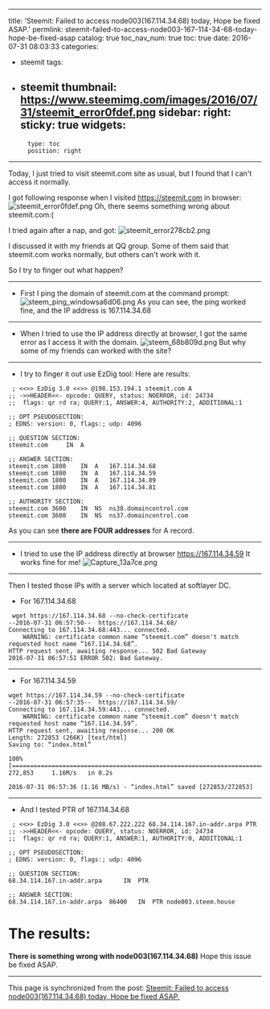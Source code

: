 
---
title: 'Steemit: Failed to access node003(167.114.34.68) today, Hope be fixed ASAP.'
permlink: steemit-failed-to-access-node003-167-114-34-68-today-hope-be-fixed-asap
catalog: true
toc_nav_num: true
toc: true
date: 2016-07-31 08:03:33
categories:
- steemit
tags:
- steemit
thumbnail: https://www.steemimg.com/images/2016/07/31/steemit_error0fdef.png
sidebar:
    right:
        sticky: true
widgets:
    -
        type: toc
        position: right
---


Today, I just tried to visit steemit.com site as usual, but I found that I can't access it normally.

I got following response when I visited https://steemit.com in browser: 
![steemit_error0fdef.png](https://www.steemimg.com/images/2016/07/31/steemit_error0fdef.png)
Oh, there seems something wrong about steemit.com:(

I tried again after a nap, and got:
![steemit_error278cb2.png](https://www.steemimg.com/images/2016/07/31/steemit_error278cb2.png)

 I discussed it with my friends at QQ group.
Some of them said that steemit.com works normally,  but others can't work with it.

So I try to finger out what happen?

 ****
* First I ping the domain of steemit.com at the command prompt:
![steem_ping_windowsa6d06.png](https://www.steemimg.com/images/2016/07/31/steem_ping_windowsa6d06.png)
As you can see, the ping worked fine,  and the IP address is 167.114.34.68
 ****
* When I tried to use the IP address directly at browser, I got the same error as I access  it with the domain. 
![steem_68b809d.png](https://www.steemimg.com/images/2016/07/31/steem_68b809d.png)
But why some of my friends can worked with the site?
 ****
* I try to finger it out use EzDig tool:
Here are results:
```
 ; <<>> EzDig 3.0 <<>> @198.153.194.1 steemit.com A
;; ->>HEADER<<- opcode: QUERY, status: NOERROR, id: 24734
;;  flags: qr rd ra; QUERY:1, ANSWER:4, AUTHORITY:2, ADDITIONAL:1

;; OPT PSEUDOSECTION:
; EDNS: version: 0, flags:; udp: 4096

;; QUESTION SECTION:
steemit.com		IN	A	

;; ANSWER SECTION:
steemit.com	1800	IN	A	167.114.34.68
steemit.com	1800	IN	A	167.114.34.59
steemit.com	1800	IN	A	167.114.34.89
steemit.com	1800	IN	A	167.114.34.81

;; AUTHORITY SECTION:
steemit.com	3600	IN	NS	ns38.domaincontrol.com
steemit.com	3600	IN	NS	ns37.domaincontrol.com
```
As you can see **there are FOUR addresses** for A record.
 ****
* I tried to use the IP address directly at browser https://167.114.34.59
It works fine for me!
![Capture_13a7ce.png](https://www.steemimg.com/images/2016/07/31/Capture_13a7ce.png)
 ****
Then I tested those IPs with a server which located at softlayer DC.

* For 167.114.34.68
```
 wget https://167.114.34.68 --no-check-certificate
--2016-07-31 06:57:50--  https://167.114.34.68/
Connecting to 167.114.34.68:443... connected.
    WARNING: certificate common name “steemit.com” doesn't match requested host name “167.114.34.68”.
HTTP request sent, awaiting response... 502 Bad Gateway
2016-07-31 06:57:51 ERROR 502: Bad Gateway.
```
 ****
* For 167.114.34.59
```
wget https://167.114.34.59 --no-check-certificate
--2016-07-31 06:57:35--  https://167.114.34.59/
Connecting to 167.114.34.59:443... connected.
    WARNING: certificate common name “steemit.com” doesn't match requested host name “167.114.34.59”.
HTTP request sent, awaiting response... 200 OK
Length: 272853 (266K) [text/html]
Saving to: “index.html”

100%[===================================================================================================================================================================================================>] 272,853     1.16M/s   in 0.2s

2016-07-31 06:57:36 (1.16 MB/s) - “index.html” saved [272853/272853]
```
****
* And I tested PTR of 167.114.34.68
```
 ; <<>> EzDig 3.0 <<>> @208.67.222.222 68.34.114.167.in-addr.arpa PTR
;; ->>HEADER<<- opcode: QUERY, status: NOERROR, id: 24734
;;  flags: qr rd ra; QUERY:1, ANSWER:1, AUTHORITY:0, ADDITIONAL:1

;; OPT PSEUDOSECTION:
; EDNS: version: 0, flags:; udp: 4096

;; QUESTION SECTION:
68.34.114.167.in-addr.arpa		IN	PTR	

;; ANSWER SECTION:
68.34.114.167.in-addr.arpa	86400	IN	PTR	node003.steem.house
```

# The results: 
**There is something wrong with node003(167.114.34.68)**
Hope this issue be fixed ASAP.

- - -

This page is synchronized from the post: [Steemit: Failed to access node003(167.114.34.68) today, Hope be fixed ASAP.](https://steemit.com/@oflyhigh/steemit-failed-to-access-node003-167-114-34-68-today-hope-be-fixed-asap)
